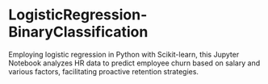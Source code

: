 # LogisticRegression-BinaryClassification
Employing logistic regression in Python with Scikit-learn, this Jupyter Notebook analyzes HR data to predict employee churn based on salary and various factors, facilitating proactive retention strategies.
